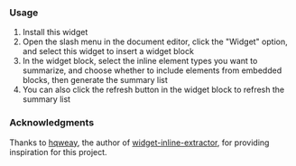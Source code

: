 ### Usage

1. Install this widget
2. Open the slash menu in the document editor, click the "Widget" option, and select this widget to insert a widget block
3. In the widget block, select the inline element types you want to summarize, and choose whether to include elements from embedded blocks, then generate the summary list
4. You can also click the refresh button in the widget block to refresh the summary list

### Acknowledgments

Thanks to [hqweay](https://github.com/hqweay), the author of [widget-inline-extractor](https://github.com/hqweay/widget-inline-extractor), for providing inspiration for this project.
